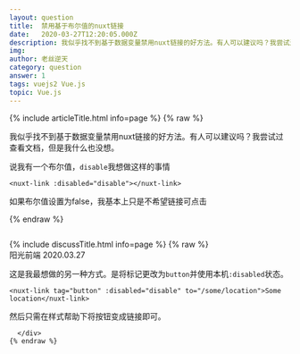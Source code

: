 ```yaml
---
layout: question
title:  禁用基于布尔值的nuxt链接
date:   2020-03-27T12:20:05.000Z
description: 我似乎找不到基于数据变量禁用nuxt链接的好方法。有人可以建议吗？我尝试过查看文档，但是我什么也没想。说我有一个布尔值，disable我想做这样的事情...
img: 
author: 老丝逆天
category: question
answer: 1
tags: vuejs2 Vue.js
topic: Vue.js
---
```

<div class="article-root">
  <div class="article">
    {% include articleTitle.html info=page %}
    {% raw %}
    <div class="article-content"><p><font style="vertical-align: inherit;"><font style="vertical-align: inherit;">我似乎找不到基于数据变量禁用nuxt链接的好方法。</font><font style="vertical-align: inherit;">有人可以建议吗？</font><font style="vertical-align: inherit;">我尝试过查看文档，但是我什么也没想。</font></font></p>

<p><font style="vertical-align: inherit;"><font style="vertical-align: inherit;">说我有一个布尔值，</font></font><code>disable</code><font style="vertical-align: inherit;"><font style="vertical-align: inherit;">我想做这样的事情</font></font></p>

<p><code>&lt;nuxt-link :disabled="disable"&gt;&lt;/nuxt-link&gt;</code></p>

<p><font style="vertical-align: inherit;"><font style="vertical-align: inherit;">如果布尔值设置为false，我基本上只是不希望链接可点击</font></font></p></div>
    {% endraw %}
  </div>
  <p style="height: 0;width:0;overflow: hidden;"> 第3822篇《禁用基于布尔值的nuxt链接》来自Winter(https://github.com/aiyld/aiyld.github.io)的站点</p>
  <div class="discuss-wrapper">
    {% include discussTitle.html info=page %}
    {% raw %}
    <div class="discuss-item">
        <div class="discuss-parent">
          <div class="discuss-meta">
            <span class="discuss-user">阳光前端</span>
            <span class="discuss-time">2020.03.27</span>
          </div>
          <div class="discuss-comment"><p><font style="vertical-align: inherit;"><font style="vertical-align: inherit;">这是我最想做的另一种方式。</font><font style="vertical-align: inherit;">是将标记更改为</font></font><code>button</code><font style="vertical-align: inherit;"><font style="vertical-align: inherit;">并使用本机</font></font><code>:disabled</code><font style="vertical-align: inherit;"><font style="vertical-align: inherit;">状态。</font></font></p>

<pre class="lang-html prettyprint-override"><code>&lt;nuxt-link tag="button" :disabled="disable" to="/some/location"&gt;Some location&lt;/nuxt-link&gt;
</code></pre>

<p><font style="vertical-align: inherit;"><font style="vertical-align: inherit;">然后只需在样式帮助下将按钮变成链接即可。</font></font></p></div>
        </div>
        
      </div>
    {% endraw %}
  </div>
<div>
